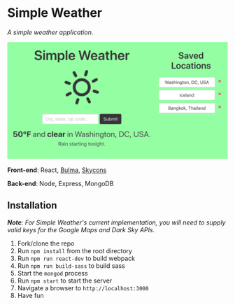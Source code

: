 # Simple Weather

*A simple weather application.*

![Quick glance at the current and upcoming weather](./screenshots/screenshot1.png?raw=true)


**Front-end**: React, [Bulma](https://bulma.io/), [Skycons](https://github.com/darkskyapp/skycons)

**Back-end**: Node, Express, MongoDB

## Installation
***Note**: For Simple Weather's current implementation, you will need to supply valid keys for the Google Maps and Dark Sky APIs.*

1. Fork/clone the repo
2. Run `npm install` from the root directory
3. Run `npm run react-dev` to build webpack
4. Run `npm run build-sass` to build sass
5. Start the `mongod` process
6. Run `npm start` to start the server
7. Navigate a browser to `http://localhost:3000`
8. Have fun
